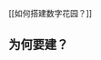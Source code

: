 [[如何搭建数字花园？]] 


## 为何要建？

<!--
在写作之前，一定有「预设读者」的阶段，因为预设的读者不同，同一个人写的文章都会不同。

当写学术论文，你面对的是老师与同行，你就要使用规范的格式、结构、术语，拥有明确的论点和清晰的论证思路。

当写科普文章的时候，如果你面对的是一无所知的大众，你就要详细解释和做好注释；但是如果你把预估调高，面对的是同好/同行的话，你就会默认一些共识，从而省略基础概念。

当写

，写学术论文、科普安利、同人小说、只给自己看的笔记、头脑风暴与碎碎念，

我的 ob 就太碎了，我形容其为「第二大脑冲浪」，其实是 literally 文本信息大杂烩泥沙俱下，什么都往里面放，形式、内容、来源五花八门... 

书摘、网页文本什么的，我都会直接复制粘贴进来；而且有些自己写的，也是在别的平台先写，后来才搬到ob，也就是「有些页我会写得很长、收集很多乱七八糟的引用、冒出很多不着边际的想法，这就会让我的整个页很乱」

所以其实我没有真的用[[《卡片笔记写作法》]]，它要求把文献管理系统和卡片盒系统分开，卡片盒里只包含引用文献的索引标志（比如ob带zotero的链接），而我实际上全部都用ob


所以我在训练自己


[[index|主页]]里有说，这是我的博客和自用 ob 的中间地带。


而且我希望把我的文字都

[[不要避讳从前的自己]]

博客：一般都千字打底，万字常见，而且要求线性构思

-->